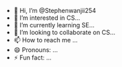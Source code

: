 - 👋 Hi, I’m @Stephenwanjii254
- 👀 I’m interested in CS...
- 🌱 I’m currently learning SE...
- 💞️ I’m looking to collaborate on CS...
- 📫 How to reach me ...
- 😄 Pronouns: ...
- ⚡ Fun fact: ...

<!---
Stephenwanjii254/Stephenwanjii254 is a ✨ special ✨ repository because its `README.md` (this file) appears on your GitHub profile.
You can click the Preview link to take a look at your changes.
--->

